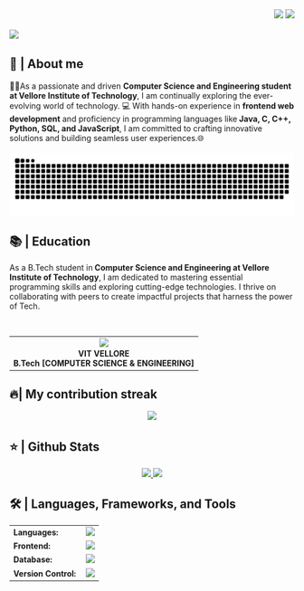 <div align="right">
<a style="text-decoration: none" target="_blank"href="https://github.com/AryanGoyal1610">
<img src="https://visitor-badge.laobi.icu/badge?page_id=Abhijeettttttt.Abhijeettttttt&left_color=gray&right_color=blue&left_text=Total%20Coders%20Visited">
</a>  
<a style="text-decoration: none" target="_blank" href="https://www.linkedin.com/in/aryan-goyal-580021275/" >
<img width="80"src="https://img.shields.io/badge/-Connect-blue?style=flat&logo=Linkedin&logoColor=white">
</a>
</div>

<br>

<img src="https://readme-typing-svg.herokuapp.com/?font=Roboto&weight=900&size=40=true&vCenter=true&width=500&height=70&duration=4000&color=B3B3B3&lines=Hi+There!+👋;+I'm+Aryan+Goyal!;" />

<h2>📖 | About me</h2> 
👨‍💻As a passionate and driven <b>Computer Science and Engineering student at Vellore Institute of Technology</b>, I am continually exploring the ever-evolving world of technology. 💻 With hands-on experience in <b>frontend web development</b> and proficiency in programming languages like<b> Java, C, C++, Python, SQL, and JavaScript</b>, I am committed to crafting innovative solutions and building seamless user experiences.🌐

<div align="center">
  <br>
  <img alt="snake eating my contributions" src="https://raw.githubusercontent.com/Abhijeettttttt/Abhijeettttttt/output/github-contribution-grid-snake.svg" />
  <br/>
</div>

<h2>📚 | Education</h2>
<p>As a B.Tech student in<b> Computer Science and Engineering at Vellore Institute of Technology</b>, I am dedicated to mastering essential programming skills and exploring cutting-edge technologies. I thrive on collaborating with peers to create impactful projects that harness the power of Tech.</p><br>

<div align="center">
  <table style="margin-left: auto; margin-right: auto;">
    <tr>
      <td align="center">
        <img src="https://github.com/user-attachments/assets/8e2e65e8-1bff-48ca-a5e3-ecea00f44bf5"/ width="200"><br>
        <strong>VIT VELLORE</strong><br><strong>B.Tech</strong><B> [COMPUTER SCIENCE & ENGINEERING]</B><br>
      </td>
    </tr>
  </table>
</div>

<h2>🔥| My contribution streak</h2>
<p align="center">
  <a href="https://github.com/DenverCoder1/github-readme-streak-stats">
    <img src="https://github-readme-streak-stats.herokuapp.com/?user=Abhijeettttttt#version3"/>
    
  </a>
</p>

<h2>⭐ | Github Stats </h2>

<div align="center">
<a href="https://github.com/Abhijeettttttt">
<img height="180em" src="https://github-readme-stats.vercel.app/api?username=Abhijeettttttt&show_icons=true&theme=default&include_all_commits=true&count_private=true"/>
<img height="180em" src="https://github-readme-stats.vercel.app/api/top-langs/?username=Abhijeettttttt&layout=compact&langs_count=7&theme=default"/></a>
</div>
<h2>🛠 | Languages, Frameworks, and Tools </h2>
<table>
    <tr>
        <td style="font-weight: bold; padding-right: 10px; vertical-align: center; border: none;">Languages:</td>
        <td><img height="40" src="https://skillicons.dev/icons?i=java,python,nodejs,c,cpp"/></td>
    </tr>
    <tr>
        <td style="font-weight: bold; padding-right: 10px; vertical-align: center;">Frontend:</td>
        <td><img height="40" src="https://skillicons.dev/icons?i=react,html,css,js"/></td>
    </tr>
    <tr>
      <td style="font-weight: bold; padding-right: 10px; vertical-align: center; border: none;">Database:</td>
        <td><img height="40" src="https://skillicons.dev/icons?i=mysql,mongodb"/></td>
    </tr>
    <tr>
        <td style="font-weight: bold; padding-right: 10px; vertical-align: center; border: none;">Version Control:</td>
        <td><img height="40" src="https://skillicons.dev/icons?i=github,vscode"/></td>
    </tr>
</table>
